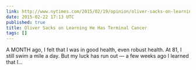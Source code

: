 ```yaml
---
link: http://www.nytimes.com/2015/02/19/opinion/oliver-sacks-on-learning-he-has-terminal-cancer.html
date: 2015-02-22 17:13 UTC
published: true
title: Oliver Sacks on Learning He Has Terminal Cancer
tags: []
---
```


A MONTH ago, I felt that I was in good health, even robust health. At 81, I still swim a mile a day. But my luck has run out — a few weeks ago I learned that I…
